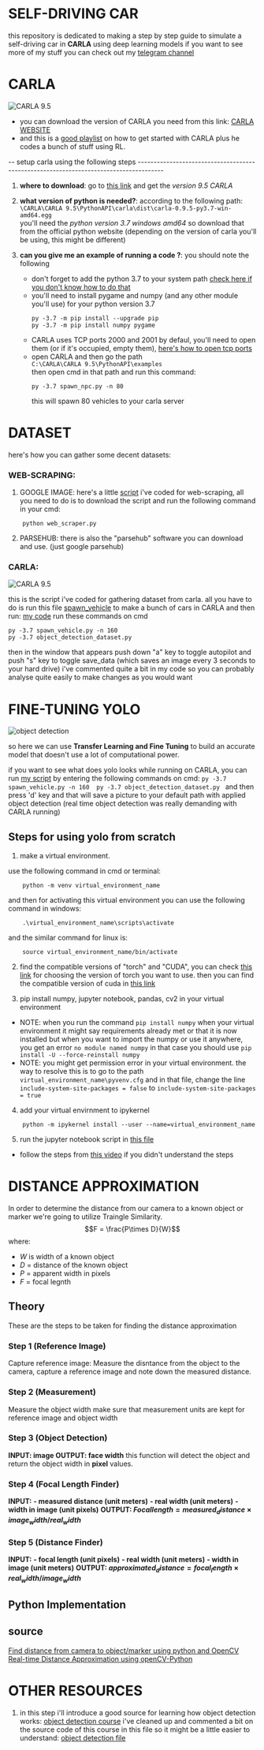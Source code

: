# SELF-DRIVING CAR
 this repository is dedicated to making a step by step guide to simulate a self-driving car in **CARLA** using deep learning models 
 if you want to see more of my stuff you can check out my [telegram channel](https://t.me/engineering_stuff_69)

# CARLA

![CARLA 9.5](https://i.ibb.co/ysPTLMq/Untitled.png)

- you can download the version of CARLA you need from this link: [CARLA WEBSITE](https://carla.org/)
- and this is a [good playlist](https://www.youtube.com/playlist?list=PLQVvvaa0QuDeI12McNQdnTlWz9XlCa0uo) on how to get started with CARLA plus he codes a bunch of stuff using RL. 

-- setup carla using the following steps --------------------------------------------------------------------------------------

1. **where to download**: go to [this link](https://github.com/carla-simulator/carla/blob/master/Docs/download.md) and get the *version 9.5 CARLA*

2. **what version of python is needed?**: according to the following path: <br /> `\CARLA\CARLA 9.5\PythonAPI\carla\dist\carla-0.9.5-py3.7-win-amd64.egg` <br /> you'll need the *python version 3.7 windows amd64* so download that from the official python website (depending on the version of carla you'll be using, this might be different)

3. **can you give me an example of running a code ?**: you should note the following 
    - don't forget to add the python 3.7 to your system path [check here if you don't know how to do that](https://docs.microsoft.com/en-us/previous-versions/office/developer/sharepoint-2010/ee537574(v=office.14))
    - you'll need to install pygame and numpy (and any other module you'll use) for your python       version 3.7
      ```
      py -3.7 -m pip install --upgrade pip
      py -3.7 -m pip install numpy pygame 
      ```
    - CARLA uses TCP ports 2000 and 2001 by defaul, you'll need to open them (or if it's occupied, empty them), [here's how to open tcp ports](https://www.firehousesoftware.com/webhelp/FH/Content/FHEnterprise/FHEnterpriseInstallationGuide/24_StaticPort.htm)
    - open CARLA and then go the path <br /> `C:\CARLA\CARLA 9.5\PythonAPI\examples` <br /> then open cmd in that path and run this command: 
      ```
      py -3.7 spawn_npc.py -n 80
      ```
      this will spawn 80 vehicles to your carla server
    

# DATASET
here's how you can gather some decent datasets:
 
### WEB-SCRAPING:

1. GOOGLE IMAGE: here's a little [script](https://github.com/ArthasMenethil-A/CARLA/blob/main/other%20code/web_scraper.py) i've coded for web-scraping, all you need to do is to download the script and run the following command in your cmd:
```
    python web_scraper.py
```

2. PARSEHUB: there is also the "parsehub" software you can download and use. (just google parsehub)

### CARLA:

![CARLA 9.5](https://i.ibb.co/bdkMCbK/1245568.png)

this is the script i've coded for gathering dataset from carla. all you have to do is run this file [spawn_vehicle](https://github.com/ArthasMenethil-A/Self-driving-car/blob/main/CARLA%20CODES/spawn_npc.py) to make a bunch of cars in CARLA and then run: [my code](https://github.com/ArthasMenethil-A/CARLA/blob/main/CARLA%20CODES/object_detection_dataset.py)
run these commands on cmd 

    py -3.7 spawn_vehicle.py -n 160 
    py -3.7 object_detection_dataset.py 

then in the window that appears push down "a" key to toggle autopilot and push "s" key to toggle save_data (which saves an image every 3 seconds to your hard drive)
i've commented quite a bit in my code so you can probably analyse quite easily to make changes as you would want 

# FINE-TUNING YOLO

![object detection](https://i.ibb.co/ZL8dW5S/detected-picture.jpg)

so here we can use **Transfer Learning and Fine Tuning** to build an accurate model that doesn't use a lot of computational power. 

if you want to see what does yolo looks while running on CARLA, you can run [my script](https://github.com/ArthasMenethil-A/CARLA/blob/main/CARLA%20CODES/object_detection_dataset.py) by entering the following commands on cmd:
    ```
    py -3.7 spawn_vehicle.py -n 160 
    py -3.7 object_detection_dataset.py 
    ```
and then press 'd' key and that will save a picture to your default path with applied object detection (real time object detection was really demanding with CARLA running)

## Steps for using yolo from scratch

1. make a virtual environment.

use the following command in cmd or terminal: 
```
    python -m venv virtual_environment_name
```
and then for activating this virtual environment you can use the following command in windows: 
```
    .\virtual_environment_name\scripts\activate
```
and the similar command for linux is:
```
    source virtual_environment_name/bin/activate
```

2. find the compatible versions of "torch" and "CUDA", you can check [this link](https://pytorch.org/get-started/locally/) for choosing the version of torch you want to use. then you can find the compatible version of cuda in [this link](https://developer.nvidia.com/cuda-toolkit-archive)

3. pip install numpy, jupyter notebook, pandas, cv2 in your virtual environment
- NOTE: when you run the command `pip install numpy` when your virtual environment it might say requirements already met or that it is now installed but when you want to import the numpy or use it anywhere, you get an error `no module named numpy` in that case you should use `pip install -U --force-reinstall numpy`
- NOTE: you might get permission error in your virtual environment. the way to resolve this is to go to the path `virtual_environment_name\pyvenv.cfg` and in that file, change the line `include-system-site-packages = false` to `include-system-site-packages = true`

4. add your virtual envirnment to ipykernel 
```
    python -m ipykernel install --user --name=virtual_environment_name
```

5. run the jupyter notebook script in [this file](https://github.com/ArthasMenethil-A/Self-driving-car/blob/main/object%20detection/Yolo_Fine_Tuning.ipynb)  

- follow the steps from [this video](https://www.youtube.com/watch?v=tFNJGim3FXw&list=WL&index=1&t=1282s&ab_channel=NicholasRenotte) if you didn't understand the steps

# DISTANCE APPROXIMATION
In order to determine the distance from our camera to a known object or marker we're going to utilize Traingle Similarity. 
$$F = \frac{P\times D}{W}$$
where:
- $W$ is width of a known object 
- $D$ = distance of the known object 
- $P$ = apparent width in pixels 
- $F$ = focal legnth

## Theory 
These are the steps to be taken for finding the distance approximation

### Step 1 (Reference Image)
Capture reference image: Measure the disntance from the object to the camera, capture a reference image and note down the measured distance.

### Step 2 (Measurement)
Measure the object width make sure that measurement units are kept for reference image and object width 

### Step 3 (Object Detection)
**INPUT: image
OUTPUT: face width**
this function will detect the object and return the object width in **pixel** values.

### Step 4 (Focal Length Finder)
**INPUT:** 
**- measured distance (unit meters)**
**- real width (unit meters)**
**- width in image (unit pixels)**
**OUTPUT: $Focal length = measured_distance\times image_width/real_width$**

### Step 5 (Distance Finder)
**INPUT:**
**- focal length (unit pixels)**
**- real width (unit meters)**
**- width in image (unit meters)**
**OUTPUT: $approximated_distance = focal_length \times real_width/image_width$**

## Python Implementation


## source
[Find distance from camera to object/marker using python and OpenCV](https://pyimagesearch.com/2015/01/19/find-distance-camera-objectmarker-using-python-opencv/)
[Real-time Distance Approximation using openCV-Python](https://www.geeksforgeeks.org/realtime-distance-estimation-using-opencv-python/)

# OTHER RESOURCES

1. in this step i'll introduce a good source for learning how object detection works: [object detection course](https://www.youtube.com/watch?v=yqkISICHH-U&ab_channel=NicholasRenotte)
i've cleaned up and commented a bit on the source code of this course in this file so it might be a little easier to understand: [object detection file](https://github.com/ArthasMenethil-A/CARLA/blob/main/object%20detection/Training_model.ipynb)

